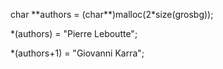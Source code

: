 char \*\*authors = (char**)malloc(2*size(grosbg));

*(authors) = "Pierre Leboutte";

*(authors+1) = "Giovanni Karra";
